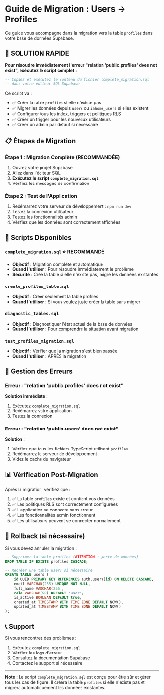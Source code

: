 # Guide de Migration : Users → Profiles

Ce guide vous accompagne dans la migration vers la table `profiles` dans votre base de données Supabase.

## 🚨 SOLUTION RAPIDE

**Pour résoudre immédiatement l'erreur "relation 'public.profiles' does not exist", exécutez le script complet :**

```sql
-- Copiez et exécutez le contenu du fichier complete_migration.sql
-- dans votre éditeur SQL Supabase
```

Ce script va :
- ✅ Créer la table `profiles` si elle n'existe pas
- ✅ Migrer les données depuis `users` ou `iahome_users` si elles existent
- ✅ Configurer tous les index, triggers et politiques RLS
- ✅ Créer un trigger pour les nouveaux utilisateurs
- ✅ Créer un admin par défaut si nécessaire

## 📋 Étapes de Migration

### Étape 1 : Migration Complète (RECOMMANDÉE)
1. Ouvrez votre projet Supabase
2. Allez dans l'éditeur SQL
3. **Exécutez le script `complete_migration.sql`**
4. Vérifiez les messages de confirmation

### Étape 2 : Test de l'Application
1. Redémarrez votre serveur de développement : `npm run dev`
2. Testez la connexion utilisateur
3. Testez les fonctionnalités admin
4. Vérifiez que les données sont correctement affichées

## 🔧 Scripts Disponibles

### `complete_migration.sql` ⭐ **RECOMMANDÉ**
- **Objectif** : Migration complète et automatique
- **Quand l'utiliser** : Pour résoudre immédiatement le problème
- **Sécurité** : Crée la table si elle n'existe pas, migre les données existantes

### `create_profiles_table.sql`
- **Objectif** : Créer seulement la table profiles
- **Quand l'utiliser** : Si vous voulez juste créer la table sans migrer

### `diagnostic_tables.sql`
- **Objectif** : Diagnostiquer l'état actuel de la base de données
- **Quand l'utiliser** : Pour comprendre la situation avant migration

### `test_profiles_migration.sql`
- **Objectif** : Vérifier que la migration s'est bien passée
- **Quand l'utiliser** : APRÈS la migration

## 🚨 Gestion des Erreurs

### Erreur : "relation 'public.profiles' does not exist"
**Solution immédiate** :
1. Exécutez `complete_migration.sql`
2. Redémarrez votre application
3. Testez la connexion

### Erreur : "relation 'public.users' does not exist"
**Solution** :
1. Vérifiez que tous les fichiers TypeScript utilisent `profiles`
2. Redémarrez le serveur de développement
3. Videz le cache du navigateur

## 📊 Vérification Post-Migration

Après la migration, vérifiez que :

1. ✅ La table `profiles` existe et contient vos données
2. ✅ Les politiques RLS sont correctement configurées
3. ✅ L'application se connecte sans erreur
4. ✅ Les fonctionnalités admin fonctionnent
5. ✅ Les utilisateurs peuvent se connecter normalement

## 🔄 Rollback (si nécessaire)

Si vous devez annuler la migration :

```sql
-- Supprimer la table profiles (ATTENTION : perte de données)
DROP TABLE IF EXISTS profiles CASCADE;

-- Recréer une table users si nécessaire
CREATE TABLE users (
    id UUID PRIMARY KEY REFERENCES auth.users(id) ON DELETE CASCADE,
    email VARCHAR(255) UNIQUE NOT NULL,
    full_name VARCHAR(255),
    role VARCHAR(50) DEFAULT 'user',
    is_active BOOLEAN DEFAULT true,
    created_at TIMESTAMP WITH TIME ZONE DEFAULT NOW(),
    updated_at TIMESTAMP WITH TIME ZONE DEFAULT NOW()
);
```

## 📞 Support

Si vous rencontrez des problèmes :
1. Exécutez `complete_migration.sql`
2. Vérifiez les logs d'erreur
3. Consultez la documentation Supabase
4. Contactez le support si nécessaire

---

**Note** : Le script `complete_migration.sql` est conçu pour être sûr et gérer tous les cas de figure. Il créera la table `profiles` si elle n'existe pas et migrera automatiquement les données existantes. 
